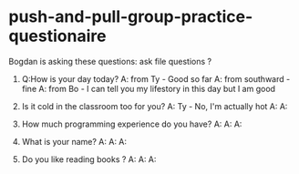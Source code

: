 # push-and-pull-group-practice-questionaire

Bogdan is asking these questions:
ask file questions ?
1. Q:How is your day today? 
    A: from Ty - Good so far
    A: from southward - fine
    A: from Bo - I can tell you my lifestory in this day but I am good

2. Is it cold in the classroom too for you?
    A: Ty - No, I'm actually hot
    A:
    A:

3. How much programming experience do you have?
    A:
    A:
    A:

4. What is your name?
    A:
    A:
    A:

5. Do you like reading books ?
    A:
    A:
    A:
